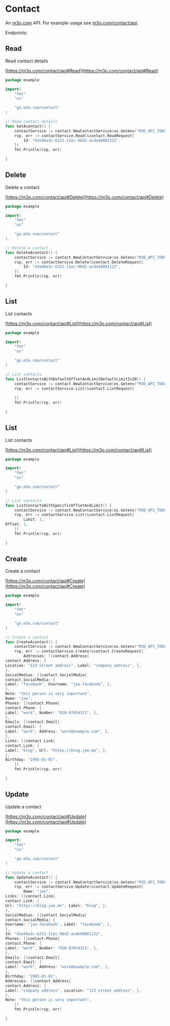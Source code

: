 # Contact

An [m3o.com](https://m3o.com) API. For example usage see [m3o.com/contact/api](https://m3o.com/contact/api).

Endpoints:

## Read

Read contact details


[https://m3o.com/contact/api#Read](https://m3o.com/contact/api#Read)

```go
package example

import(
	"fmt"
	"os"

	"go.m3o.com/contact"
)

// Read contact details
func GetAcontact() {
	contactService := contact.NewContactService(os.Getenv("M3O_API_TOKEN"))
	rsp, err := contactService.Read(&contact.ReadRequest{
		Id: "42e48a3c-6221-11ec-96d2-acde48001122",
	})
	fmt.Println(rsp, err)
	
}
```
## Delete

Delete a contact


[https://m3o.com/contact/api#Delete](https://m3o.com/contact/api#Delete)

```go
package example

import(
	"fmt"
	"os"

	"go.m3o.com/contact"
)

// Delete a contact
func DeleteAcontact() {
	contactService := contact.NewContactService(os.Getenv("M3O_API_TOKEN"))
	rsp, err := contactService.Delete(&contact.DeleteRequest{
		Id: "42e48a3c-6221-11ec-96d2-acde48001122",
	})
	fmt.Println(rsp, err)
	
}
```
## List

List contacts


[https://m3o.com/contact/api#List](https://m3o.com/contact/api#List)

```go
package example

import(
	"fmt"
	"os"

	"go.m3o.com/contact"
)

// List contacts
func ListContactsWithDefaultOffsetAndLimitDefaultLimitIs20() {
	contactService := contact.NewContactService(os.Getenv("M3O_API_TOKEN"))
	rsp, err := contactService.List(&contact.ListRequest{
		
	})
	fmt.Println(rsp, err)
	
}
```
## List

List contacts


[https://m3o.com/contact/api#List](https://m3o.com/contact/api#List)

```go
package example

import(
	"fmt"
	"os"

	"go.m3o.com/contact"
)

// List contacts
func ListContactsWithSpecificOffsetAndLimit() {
	contactService := contact.NewContactService(os.Getenv("M3O_API_TOKEN"))
	rsp, err := contactService.List(&contact.ListRequest{
		Limit: 1,
Offset: 1,
	})
	fmt.Println(rsp, err)
	
}
```
## Create

Create a contact


[https://m3o.com/contact/api#Create](https://m3o.com/contact/api#Create)

```go
package example

import(
	"fmt"
	"os"

	"go.m3o.com/contact"
)

// Create a contact
func CreateAcontact() {
	contactService := contact.NewContactService(os.Getenv("M3O_API_TOKEN"))
	rsp, err := contactService.Create(&contact.CreateRequest{
		Addresses: []contact.Address{
contact.Address: {
Location: "123 street address", Label: "company address", },
},
SocialMedias: []contact.SocialMedia{
contact.SocialMedia: {
Label: "facebook", Username: "joe-facebook", },
},
Note: "this person is very important",
Name: "joe",
Phones: []contact.Phone{
contact.Phone: {
Label: "work", Number: "010-87654321", },
},
Emails: []contact.Email{
contact.Email: {
Label: "work", Address: "work@example.com", },
},
Links: []contact.Link{
contact.Link: {
Label: "blog", Url: "https://blog.joe.me", },
},
Birthday: "1995-01-01",
	})
	fmt.Println(rsp, err)
	
}
```
## Update

Update a contact


[https://m3o.com/contact/api#Update](https://m3o.com/contact/api#Update)

```go
package example

import(
	"fmt"
	"os"

	"go.m3o.com/contact"
)

// Update a contact
func UpdateAcontact() {
	contactService := contact.NewContactService(os.Getenv("M3O_API_TOKEN"))
	rsp, err := contactService.Update(&contact.UpdateRequest{
		Name: "joe",
Links: []contact.Link{
contact.Link: {
Url: "https://blog.joe.me", Label: "blog", },
},
SocialMedias: []contact.SocialMedia{
contact.SocialMedia: {
Username: "joe-facebook", Label: "facebook", },
},
Id: "42e48a3c-6221-11ec-96d2-acde48001122",
Phones: []contact.Phone{
contact.Phone: {
Label: "work", Number: "010-87654321", },
},
Emails: []contact.Email{
contact.Email: {
Label: "work", Address: "work@example.com", },
},
Birthday: "1995-01-01",
Addresses: []contact.Address{
contact.Address: {
Label: "company address", Location: "123 street address", },
},
Note: "this person is very important",
	})
	fmt.Println(rsp, err)
	
}
```
